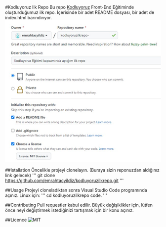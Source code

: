 #Kodluyoruz Ilk Repo
Bu repo [Kodluyoruz](https://www.kodluyoruz.org/) Front-End Eğitiminde oluşturduğumuz ilk repo. İçerisinde bir adet README dosyası, bir adet de index.html barındırıyor.
![ss](/img/ss.jpg)

##Istallation
Öncelikle projeyi clonelayın. (Buraya sizin reponuzdan aldığınız link gelecek)
''' git clone https://github.com/emrahtacyildiz/kodluyoruzilkrepo.git '''

##Usage
Projeyi cloneladıktan sonra Visual Studio Code programında açınız.
Linux için:
''' cd kodluyoruzilkrepo
code. '''

##Contributing
Pull requestler kabul edilir. Büyük değişiklikler için, lütfen önce neyi değiştirmek istediğinizi tartışmak için bir konu açınız.

##Licence
![MIT](https://choosealicense.com/licenses/mit/)
